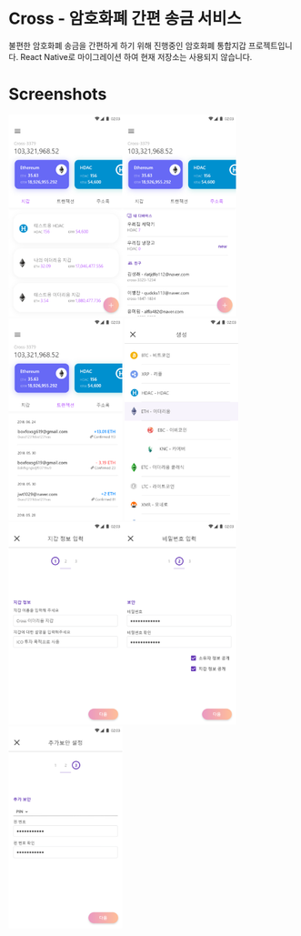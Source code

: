 # Cross - 암호화폐 간편 송금 서비스
불편한 암호화폐 송금을 간편하게 하기 위해 진행중인 암호화폐 통합지갑 프로젝트입니다.
React Native로 마이그레이션 하여 현재 저장소는 사용되지 않습니다.

# Screenshots
<img src="screenshots/main_wallets.png" width="200"><img src="screenshots/main_friend.png" width="200"><img src="screenshots/main_transactions.png" width="200">
<img src="screenshots/wallet_create_1.png" width="200"><img src="screenshots/wallet_create_2.png" width="200"><img src="screenshots/wallet_create_3.png" width="200"><img src="screenshots/wallet_create_4.png" width="200">